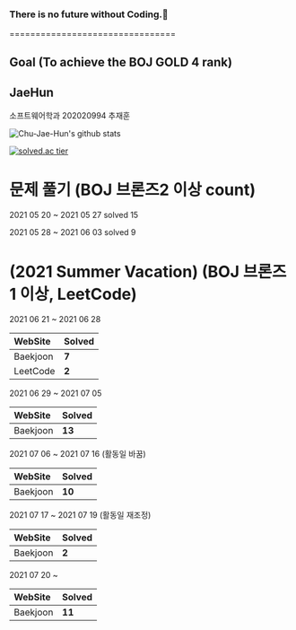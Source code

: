 ### There is no future without Coding.👋
================================

## Goal (To achieve the BOJ GOLD 4 rank)

## JaeHun
소프트웨어학과 202020994 추재훈

![Chu-Jae-Hun's github stats](https://github-readme-stats.vercel.app/api?username=Chu-Jae-Hun&show_icons=true)

[![solved.ac tier](http://mazassumnida.wtf/api/generate_badge?boj=wognscn)](https://solved.ac/wognscn)

# 문제 풀기 (BOJ 브론즈2 이상 count) 
2021 05 20 ~ 2021 05 27  solved 15

2021 05 28 ~ 2021 06 03  solved 9

# (2021 Summer Vacation) (BOJ 브론즈1 이상, LeetCode)

2021 06 21 ~ 2021 06 28 

| WebSite | Solved |
|:--------|:-------|
| Baekjoon | **7** |
| LeetCode | **2** |

2021 06 29 ~ 2021 07 05

| WebSite | Solved |
|:--------|:-------|
| Baekjoon | **13** |

2021 07 06 ~ 2021 07 16 (활동일 바꿈)

| WebSite | Solved |
|:--------|:-------|
| Baekjoon | **10** |

2021 07 17 ~ 2021 07 19 (활동일 재조정)

| WebSite | Solved |
|:--------|:-------|
| Baekjoon | **2** |

2021 07 20 ~ 

| WebSite | Solved |
|:--------|:-------|
| Baekjoon | **11** |
